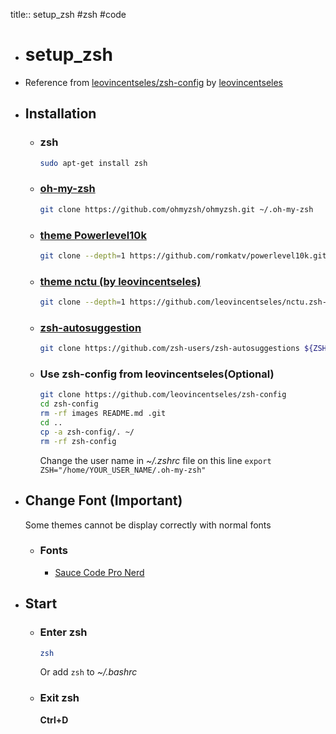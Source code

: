 title:: setup_zsh
#zsh #code

- # setup_zsh
- Reference from [leovincentseles/zsh-config](https://github.com/leovincentseles/zsh-config) by [leovincentseles](https://github.com/leovincentseles)
- ## Installation
	- ### zsh
	  ```bash
	  sudo apt-get install zsh
	  ```
	- ### [oh-my-zsh](https://github.com/ohmyzsh/ohmyzsh)
	  ```bash
	  git clone https://github.com/ohmyzsh/ohmyzsh.git ~/.oh-my-zsh
	  ```
	- ### [theme Powerlevel10k](https://github.com/romkatv/powerlevel10k)
	  ```bash
	  git clone --depth=1 https://github.com/romkatv/powerlevel10k.git ${ZSH_CUSTOM:-$HOME/.oh-my-zsh/custom}/themes/powerlevel10k
	  ```
	- ### [theme nctu (by leovincentseles)](https://github.com/leovincentseles/nctu.zsh-theme)
	  ```bash
	  git clone --depth=1 https://github.com/leovincentseles/nctu.zsh-theme.git ${ZSH_CUSTOM:-$HOME/.oh-my-zsh/custom}/themes/leovincentseles
	  ```
	- ### [zsh-autosuggestion](https://github.com/zsh-users/zsh-autosuggestions/blob/master/INSTALL.md#oh-my-zsh)
	  ```bash
	  git clone https://github.com/zsh-users/zsh-autosuggestions ${ZSH_CUSTOM:-~/.oh-my-zsh/custom}/plugins/zsh-autosuggestions
	  ```
	- ### Use zsh-config from leovincentseles(Optional)
	  ```bash
	  git clone https://github.com/leovincentseles/zsh-config
	  cd zsh-config
	  rm -rf images README.md .git
	  cd ..
	  cp -a zsh-config/. ~/
	  rm -rf zsh-config
	  ```
	  Change the user name in _~/.zshrc_ file on this line
	  `export ZSH="/home/YOUR_USER_NAME/.oh-my-zsh"`
- ## Change Font (Important)
  Some themes cannot be display correctly with normal  fonts
	- ### Fonts
		- [Sauce Code Pro Nerd](https://github.com/ryanoasis/nerd-fonts/tree/master/patched-fonts/SourceCodePro/Regular/complete)
- ## Start
	- ### Enter zsh
	  ```bash
	  zsh
	  ```
	  Or add `zsh` to _~/.bashrc_
	- ### Exit zsh
	  **Ctrl+D**